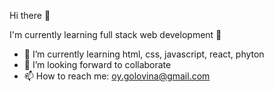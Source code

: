 Hi there 👋

I'm currently learning full stack web development 🌱

- 🌱 I’m currently learning html, css, javascript, react, phyton
- 👯 I’m looking forward to collaborate
- 📫 How to reach me: oy.golovina@gmail.com
